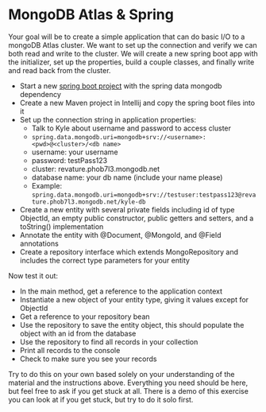 # MongoDB Atlas & Spring
Your goal will be to create a simple application that can do basic I/O to a mongoDB Atlas cluster. We want to set up the connection and verify we can both read and write to the cluster. We will create a new spring boot app with the initializer, set up the properties, build a couple classes, and finally write and read back from the cluster.

 - Start a new [spring boot project](http://start.spring.io) with the spring data mongodb dependency
 - Create a new Maven project in Intellij and copy the spring boot files into it
 - Set up the connection string in application properties:
   - Talk to Kyle about username and password to access cluster
   - ```spring.data.mongodb.uri=mongodb+srv://<username>:<pwd>@<cluster>/<db name>```
   - username: your username
   - password: testPass123
   - cluster: revature.phob7l3.mongodb.net
   - database name: your db name (include your name please)
   - Example: ```spring.data.mongodb.uri=mongodb+srv://testuser:testpass123@revature.phob7l3.mongodb.net/kyle-db```
 - Create a new entity with several private fields including id of type ObjectId, an empty public constructor, public getters and setters, and a toString() implementation
 - Annotate the entity with @Document, @MongoId, and @Field annotations
 - Create a repository interface which extends MongoRepository and includes the correct type parameters for your entity

Now test it out:
 - In the main method, get a reference to the application context
 - Instantiate a new object of your entity type, giving it values except for ObjectId
 - Get a reference to your repository bean
 - Use the repository to save the entity object, this should populate the object with an id from the database
 - Use the repository to find all records in your collection
 - Print all records to the console
 - Check to make sure you see your records

Try to do this on your own based solely on your understanding of the material and the instructions above. Everything you need should be here, but feel free to ask if you get stuck at all. There is a demo of this exercise you can look at if you get stuck, but try to do it solo first.
